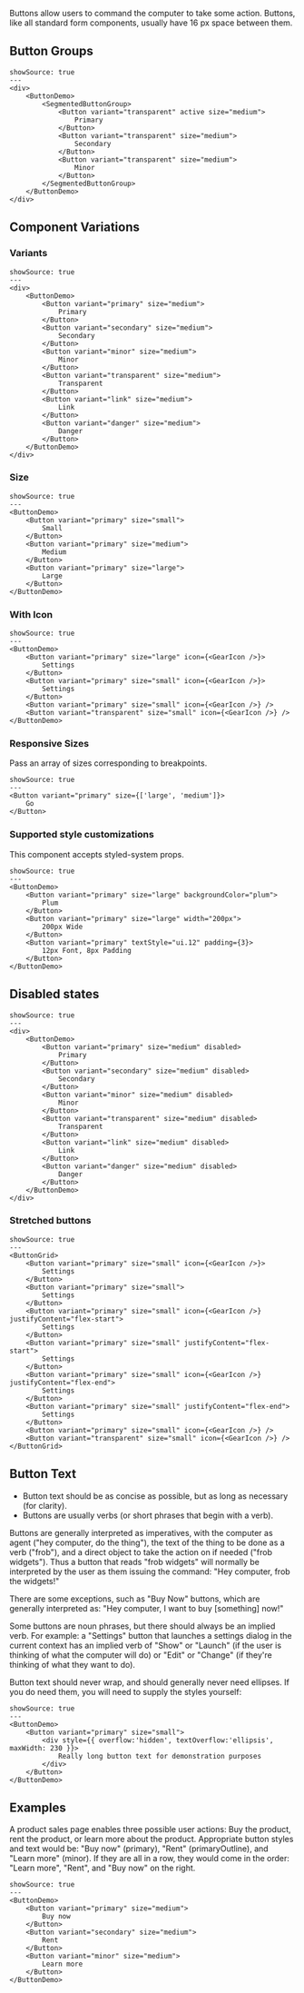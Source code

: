 Buttons allow users to command the computer to take some action. Buttons, like all standard form components, usually have 16 px space between them.

## Button Groups

```react
showSource: true
---
<div>
	<ButtonDemo>
		<SegmentedButtonGroup>
			<Button variant="transparent" active size="medium">
				Primary
			</Button>
			<Button variant="transparent" size="medium">
				Secondary
			</Button>
			<Button variant="transparent" size="medium">
				Minor
			</Button>
		</SegmentedButtonGroup>
	</ButtonDemo>
</div>
```

## Component Variations

### Variants

```react
showSource: true
---
<div>
	<ButtonDemo>
		<Button variant="primary" size="medium">
			Primary
		</Button>
		<Button variant="secondary" size="medium">
			Secondary
		</Button>
		<Button variant="minor" size="medium">
			Minor
		</Button>
		<Button variant="transparent" size="medium">
			Transparent
		</Button>
		<Button variant="link" size="medium">
			Link
		</Button>
		<Button variant="danger" size="medium">
			Danger
		</Button>
	</ButtonDemo>
</div>
```

### Size

```react
showSource: true
---
<ButtonDemo>
	<Button variant="primary" size="small">
		Small
	</Button>
	<Button variant="primary" size="medium">
		Medium
	</Button>
	<Button variant="primary" size="large">
		Large
	</Button>
</ButtonDemo>
```

### With Icon

```react
showSource: true
---
<ButtonDemo>
	<Button variant="primary" size="large" icon={<GearIcon />}>
		Settings
	</Button>
	<Button variant="primary" size="small" icon={<GearIcon />}>
		Settings
	</Button>
	<Button variant="primary" size="small" icon={<GearIcon />} />
	<Button variant="transparent" size="small" icon={<GearIcon />} />
</ButtonDemo>
```

### Responsive Sizes

Pass an array of sizes corresponding to breakpoints.

```react
showSource: true
---
<Button variant="primary" size={['large', 'medium']}>
	Go
</Button>
```

### Supported style customizations

This component accepts styled-system props.

```react
showSource: true
---
<ButtonDemo>
	<Button variant="primary" size="large" backgroundColor="plum">
		Plum
	</Button>
	<Button variant="primary" size="large" width="200px">
		200px Wide
	</Button>
	<Button variant="primary" textStyle="ui.12" padding={3}>
		12px Font, 8px Padding
	</Button>
</ButtonDemo>
```

## Disabled states

```react
showSource: true
---
<div>
	<ButtonDemo>
		<Button variant="primary" size="medium" disabled>
			Primary
		</Button>
		<Button variant="secondary" size="medium" disabled>
			Secondary
		</Button>
		<Button variant="minor" size="medium" disabled>
			Minor
		</Button>
		<Button variant="transparent" size="medium" disabled>
			Transparent
		</Button>
		<Button variant="link" size="medium" disabled>
			Link
		</Button>
		<Button variant="danger" size="medium" disabled>
			Danger
		</Button>
	</ButtonDemo>
</div>
```

### Stretched buttons

```react
showSource: true
---
<ButtonGrid>
	<Button variant="primary" size="small" icon={<GearIcon />}>
		Settings
	</Button>
	<Button variant="primary" size="small">
		Settings
	</Button>
	<Button variant="primary" size="small" icon={<GearIcon />} justifyContent="flex-start">
		Settings
	</Button>
	<Button variant="primary" size="small" justifyContent="flex-start">
		Settings
	</Button>
	<Button variant="primary" size="small" icon={<GearIcon />} justifyContent="flex-end">
		Settings
	</Button>
	<Button variant="primary" size="small" justifyContent="flex-end">
		Settings
	</Button>
	<Button variant="primary" size="small" icon={<GearIcon />} />
	<Button variant="transparent" size="small" icon={<GearIcon />} />
</ButtonGrid>
```

## Button Text

- Button text should be as concise as possible, but as long as necessary (for clarity).
- Buttons are usually verbs (or short phrases that begin with a verb).

Buttons are generally interpreted as imperatives, with the computer as agent ("hey computer, do the thing"), the text of the thing to be done as a verb ("frob"), and a direct object to take the action on if needed ("frob widgets"). Thus a button that reads "frob widgets" will normally be interpreted by the user as them issuing the command: "Hey computer, frob the widgets!"

There are some exceptions, such as "Buy Now" buttons, which are generally interpreted as: "Hey computer, I want to buy [something] now!"

Some buttons are noun phrases, but there should always be an implied verb. For example: a "Settings" button that launches a settings dialog in the current context has an implied verb of "Show" or "Launch" (if the user is thinking of what the computer will do) or "Edit" or "Change" (if they're thinking of what they want to do).

Button text should never wrap, and should generally never need ellipses. If you do need them, you will need to supply the styles yourself:

```react
showSource: true
---
<ButtonDemo>
	<Button variant="primary" size="small">
		<div style={{ overflow:'hidden', textOverflow:'ellipsis', maxWidth: 230 }}>
			Really long button text for demonstration purposes
		</div>
	</Button>
</ButtonDemo>
```

## Examples

A product sales page enables three possible user actions: Buy the product, rent the product, or learn more about the product. Appropriate button styles and text would be: "Buy now" (primary), "Rent" (primaryOutline), and "Learn more" (minor). If they are all in a row, they would come in the order: "Learn more", "Rent", and "Buy now" on the right.

```react
showSource: true
---
<ButtonDemo>
	<Button variant="primary" size="medium">
		Buy now
	</Button>
	<Button variant="secondary" size="medium">
		Rent
	</Button>
	<Button variant="minor" size="medium">
		Learn more
	</Button>
</ButtonDemo>
```
